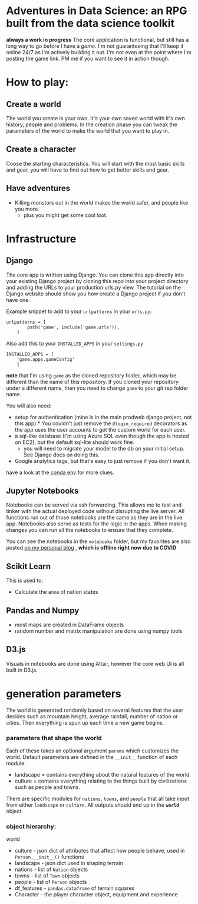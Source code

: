 # Adventures in Data Science: an RPG built from the data science toolkit
**always a work in progress**
The core application is functional, but still has a long way to go before I have a _game_. I'm not guaranteeing that I'll keep it online 24/7 as I'm actively building it out. I'm not even at the point where I'm posting the game link. PM me if you want to see it in action though. 

# How to play:
## Create a world
The world you create is your own. It's your own saved world with it's own history, people and problems. In the creation phase you can tweak the parameters of the world to make the world that you want to play in. 

## Create a character
Coose the starting characteristics. You will start with the most basic skills and gear, you will have to find out how to get better skills and gear.

## Have adventures
* Killing monstors out in the world makes the world safer, and people like you more.
    * plus you might get some cool loot.

# Infrastructure
## Django
The core app is written using Django. You can clone this app directly into your existing Django project by cloning this repo into your project directory and adding the URLs to your production urls.py view. The tutorial on the Django website should show you how create a Django project if you don't have one.

Example snippet to add to your `urlpatterns` in your `urls.py`:
```
urlpatterns = [
        path('game', include('game.urls')),
    ]
```

Also add this to your `INSTALLED_APPS` in your `settings.py`
```
INSTALLED_APPS = [
    'game.apps.gameConfig'
    ]
```
**note** that I'm using `game` as the cloned repository folder, which may be different than the name of this repository. If you cloned your repository under a different name, then you need to change `game` to your git rep folder name.

You will also need:
* setup for authentication (mine is in the main prodweb django project, not this app)
        * You couldn't just remove the `@login_required` decorators as the app uses the user accounts to get the custom world for each user. 
* a sql-like database (I'm using Azure SQL even though the app is hosted on EC2), but the default sql-lite should work fine.
    * you will need to migrate your model to the db on your initial setup. See Django docs on doing this.
* Google analytics tags, but that's easy to just remove if you don't want it. 

have a look at the [conda env](https://github.com/BillmanH/homepage/blob/master/prodweb_env.yaml) for more clues.
## Jupyter Notebooks
Notebooks can be served via ssh forwarding. This allows me to test and tinker with the actual deployed code without disrupting the live server. All functions run out of those notebooks are the same as they are in the live app. Notebooks also serve as tests for the logic in the apps. When making changes you can run all the notebooks to ensure that they complete. 

You can see the notebooks in the `notebooks` folder, but my favorites are also posted [on my personal blog](http://williamjeffreyharding.com/blog/?article=Generating_a_Random_World_Map_in_Python.html&utm_source=github&utm_medium=readme&utm_campaign=blogs) , **which is offline right now due to COVID**

## Scikit Learn
This is used to:
* Calculate the area of nation states
## Pandas and Numpy
* most maps are created in DataFrame objects
* random number and matrix manipulation are done using numpy tools
## D3.js
Visuals in notebooks are done using Altair, however the core web UI is all built in D3.js. 

# generation parameters
The world is generated randomly based on several features that the user decides such as mountain height, average rainfall, number of nation or cities. Then everything is spun up each time a new game begins. 

### parameters that shape the world
Each of these takes an optional argument `params` which customizes the world. Default parameters are defined in the `__init__` function of each module.  
* landscape = contains everything about the natural features of the world.
* culture = contains everything relating to the things built by civilizations such as people and towns. 

There are specific modules for `nations`, `towns`, and `people` that all take input from either `landscape` or `culture`. All outputs should end up in the **`world`** object.

### object hierarchy:
world
* culture - json dict of attributes that affect how people behave, used in `Person.__init__()` functions
* landscape - json dict used in shaping terrain
* nations - list of `Nation` objects
* towns - list of `Town` objects
* people - list of `Person` objects
* df_features - `pandas.dataframe` of terrain squares
* Character - the player character object, equipment and experience




